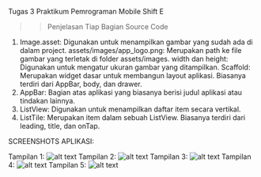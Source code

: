 Tugas 3 Praktikum Pemrograman Mobile Shift E

>> Penjelasan Tiap Bagian Source Code

1. Image.asset:
Digunakan untuk menampilkan gambar yang sudah ada di dalam project.
assets/images/app_logo.png: Merupakan path ke file gambar yang terletak di folder assets/images.
width dan height: Digunakan untuk mengatur ukuran gambar yang ditampilkan.
Scaffold:
Merupakan widget dasar untuk membangun layout aplikasi.
Biasanya terdiri dari AppBar, body, dan drawer.
2. AppBar:
Bagian atas aplikasi yang biasanya berisi judul aplikasi atau tindakan lainnya.
3. ListView:
Digunakan untuk menampilkan daftar item secara vertikal.
4. ListTile:
Merupakan item dalam sebuah ListView. Biasanya terdiri dari leading, title, dan onTap.

SCREENSHOTS APLIKASI:

Tampilan 1:
![alt text](https://github.com/fatur251003/LabMobile3_Fatur-Sakti-Arrafi_Shift-E/blob/main/images/tampilan1.png?raw=true)
Tampilan 2:
![alt text](https://github.com/fatur251003/LabMobile3_Fatur-Sakti-Arrafi_Shift-E/blob/main/images/tampilan2.png?raw=true)
Tampilan 3:
![alt text](https://github.com/fatur251003/LabMobile3_Fatur-Sakti-Arrafi_Shift-E/blob/main/images/tampilan3.png?raw=true)
Tampilan 4:
![alt text](https://github.com/fatur251003/LabMobile3_Fatur-Sakti-Arrafi_Shift-E/blob/main/images/tampilan4.png?raw=true)
Tampilan 5:
![alt text](https://github.com/fatur251003/LabMobile3_Fatur-Sakti-Arrafi_Shift-E/blob/main/images/tampilan5.png?raw=true)

